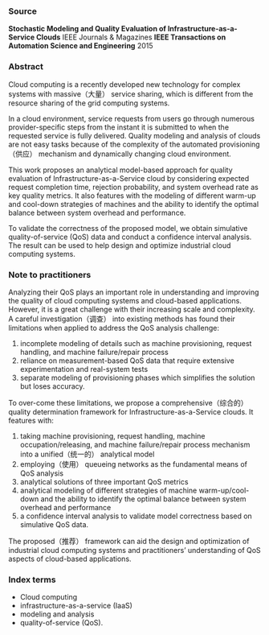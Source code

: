 ### Source

**Stochastic Modeling and Quality Evaluation of Infrastructure-as-a-Service Clouds**
IEEE Journals & Magazines
**IEEE Transactions on Automation Science and Engineering**
2015

### Abstract

Cloud computing is a recently developed new technology for complex systems with massive（大量） service sharing, which is different from the resource sharing of the grid computing systems. 

In a cloud environment, service requests from users go through numerous provider-specific steps from the instant it is submitted to when the requested service is fully delivered. Quality modeling and analysis of clouds are not easy tasks because of the complexity of the automated provisioning（供应） mechanism and dynamically changing cloud environment. 

This work proposes an analytical model-based approach for quality evaluation of Infrastructure-as-a-Service cloud by considering expected request completion time, rejection probability, and system overhead rate as key quality metrics. It also features with the modeling of different warm-up and cool-down strategies of machines and the ability to identify the optimal balance between system overhead and performance. 

To validate the correctness of the proposed model, we obtain simulative quality-of-service (QoS) data and conduct a confidence interval analysis. The result can be used to help design and optimize industrial cloud computing systems.

### Note to practitioners

Analyzing their QoS plays an important role in understanding and improving the quality of cloud computing systems and cloud-based applications. However, it is a great challenge with their increasing scale and complexity. A careful investigation（调查） into existing methods has found their limitations when applied to address the QoS analysis challenge: 

1. incomplete modeling of details such as machine provisioning, request handling, and machine failure/repair process
2. reliance on measurement-based QoS data that require extensive experimentation and real-system tests
3. separate modeling of provisioning phases which simplifies the solution but loses accuracy. 

To over-come these limitations, we propose a comprehensive（综合的）quality determination framework for Infrastructure-as-a-Service clouds. It features with: 

1. taking machine provisioning, request handling, machine occupation/releasing, and machine failure/repair process mechanism into a unified（统一的） analytical model
2. employing（使用） queueing networks as the fundamental means of QoS analysis
3. analytical solutions of three important QoS metrics
4. analytical modeling of different strategies of machine warm-up/cool-down and the ability to identify the optimal balance between system overhead and performance
5. a confidence interval analysis to validate model correctness based on simulative QoS data. 

The proposed（推荐） framework can aid the design and optimization of industrial cloud computing systems and practitioners’ understanding of QoS aspects of cloud-based applications.

### Index terms

* Cloud computing
* infrastructure-as-a-service (IaaS) 
* modeling and analysis
* quality-of-service (QoS).

